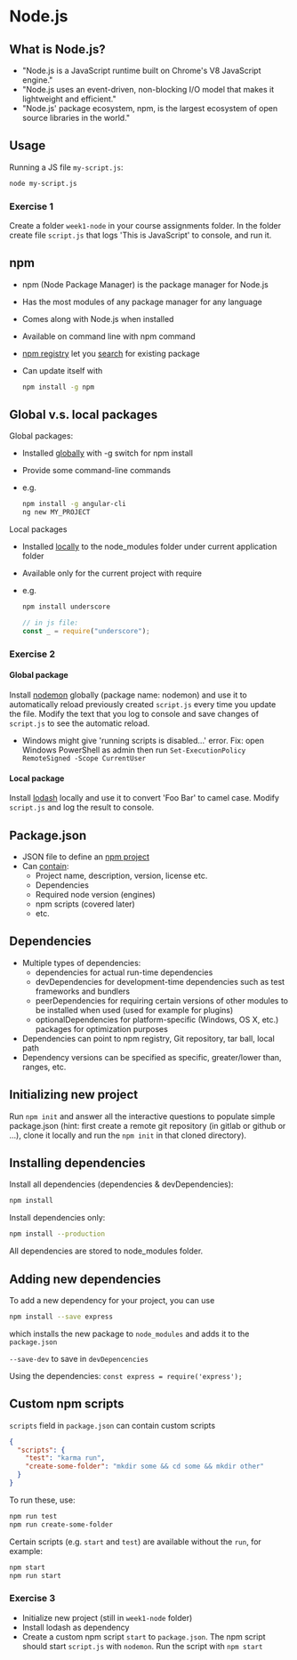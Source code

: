 # Node.js

## What is Node.js?

- "Node.js is a JavaScript runtime built on Chrome's V8 JavaScript engine."
- "Node.js uses an event-driven, non-blocking I/O model that makes it lightweight and efficient."
- "Node.js' package ecosystem, npm, is the largest ecosystem of open source libraries in the world."

## Usage

Running a JS file `my-script.js`:

```bash
node my-script.js
```

### Exercise 1

Create a folder `week1-node` in your course assignments folder. In the folder create file `script.js` that logs 'This is JavaScript' to console, and run it.

## npm

- npm (Node Package Manager) is the package manager for Node.js
- Has the most modules of any package manager for any language
- Comes along with Node.js when installed
- Available on command line with npm command
- [npm registry](https://www.npmjs.com/) let you [search](https://docs.npmjs.com/searching-for-and-choosing-packages-to-download) for existing package
- Can update itself with

    ```bash
    npm install -g npm
    ```

## Global v.s. local packages

Global packages:

- Installed [globally](https://docs.npmjs.com/downloading-and-installing-packages-globally) with -g switch for npm install
- Provide some command-line commands
- e.g.

    ```bash
    npm install -g angular-cli
    ng new MY_PROJECT
    ```

Local packages

- Installed [locally](https://docs.npmjs.com/downloading-and-installing-packages-locally) to the node_modules folder under current application folder
- Available only for the current project with require
- e.g.

    ```bash
    npm install underscore
    ```

    ```javascript
    // in js file:
    const _ = require("underscore");
    ```

### Exercise 2

#### Global package

Install [nodemon](https://nodemon.io/) globally (package name: nodemon) and use it to automatically reload previously created `script.js` every time you update the file. Modify the text that you log to console and save changes of `script.js` to see the automatic reload.

- Windows might give 'running scripts is disabled...' error. Fix: open Windows PowerShell as admin then run `Set-ExecutionPolicy RemoteSigned -Scope CurrentUser`

#### Local package

Install [lodash](https://lodash.com/) locally and use it to convert 'Foo Bar' to camel case. Modify `script.js` and log the result to console.

## Package.json

- JSON file to define an [npm project](https://docs.npmjs.com/creating-a-package-json-file)
- Can [contain](https://docs.npmjs.com/files/package.json):
  - Project name, description, version, license etc.
  - Dependencies
  - Required node version (engines)
  - npm scripts (covered later)
  - etc.

## Dependencies

- Multiple types of dependencies:
  - dependencies for actual run-time dependencies
  - devDependencies for development-time dependencies such as test frameworks and bundlers
  - peerDependencies for requiring certain versions of other modules to be installed when used (used for example for plugins)
  - optionalDependencies for platform-specific (Windows, OS X, etc.) packages for optimization purposes
- Dependencies can point to npm registry, Git repository, tar ball, local path
- Dependency versions can be specified as specific, greater/lower than, ranges, etc.

## Initializing new project

Run `npm init` and answer all the interactive questions to populate simple package.json (hint: first create a remote git repository (in gitlab or github or ...), clone it locally and run the `npm init` in that cloned directory).

## Installing dependencies

Install all dependencies (dependencies & devDependencies):

```bash
npm install
```

Install dependencies only:

```bash
npm install --production
```

All dependencies are stored to node_modules folder.

## Adding new dependencies

To add a new dependency for your project, you can use

```bash
npm install --save express
```

which installs the new package to `node_modules` and adds it to the `package.json`

`--save-dev` to save in `devDepencencies`

Using the dependencies: `const express = require('express');`

## Custom npm scripts

`scripts` field in `package.json` can contain custom scripts

```json
{
  "scripts": {
    "test": "karma run",
    "create-some-folder": "mkdir some && cd some && mkdir other"
  }
}
```

To run these, use:

```bash
npm run test
npm run create-some-folder
```

Certain scripts (e.g. `start` and `test`) are available without the `run`, for example:

```bash
npm start
npm run start
```

### Exercise 3

- Initialize new project (still in `week1-node` folder)
- Install lodash as dependency
- Create a custom npm script `start` to `package.json`. The npm script should start `script.js` with `nodemon`. Run the script with `npm start`
